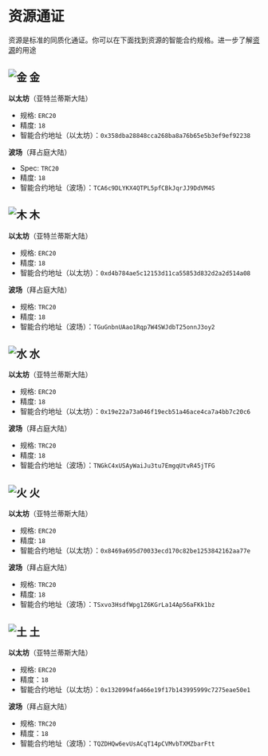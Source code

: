 # 资源通证

资源是标准的同质化通证。你可以在下面找到资源的智能合约规格。进一步了解[资源](../game-entities/resource/)的用途

## ![&#x91D1;](../../.gitbook/assets/goldicon.png) 金

**以太坊**（亚特兰蒂斯大陆）

* 规格: `ERC20`
* 精度: `18`
* 智能合约地址（以太坊）：`0x358dba28848cca268ba8a76b65e5b3ef9ef92238`

**波场**（拜占庭大陆）

* Spec: `TRC20`
* 精度: `18`
* 智能合约地址（波场）：`TCA6c9DLYKX4QTPL5pfCBkJqrJJ9DdVM4S`

## ![&#x6728;](../../.gitbook/assets/woodicon.png) 木

**以太坊**（亚特兰蒂斯大陆）

* 规格: `ERC20`
* 精度: `18`
* 智能合约地址（以太坊）：`0xd4b784ae5c12153d11ca55853d832d2a2d514a08`

**波场**（拜占庭大陆）

* 规格: `TRC20`
* 精度: `18`
* 智能合约地址（波场）：`TGuGnbnUAao1Rqp7W4SWJdbT25onnJ3oy2`

## ![&#x6C34;](../../.gitbook/assets/watericon.png) 水

**以太坊**（亚特兰蒂斯大陆）

* 规格: `ERC20`
* 精度: `18`
* 智能合约地址（以太坊）：`0x19e22a73a046f19ecb51a46ace4ca7a4bb7c20c6`

**波场**（拜占庭大陆）

* 规格: `TRC20`
* 精度: `18`
* 智能合约地址（波场）：`TNGkC4xUSAyWaiJu3tu7EmgqUtvR45jTFG`

## ![&#x706B;](../../.gitbook/assets/fireicon.png) 火

**以太坊**（亚特兰蒂斯大陆）

* 规格: `ERC20`
* 精度: `18`
* 智能合约地址（以太坊）：`0x8469a695d70033ecd170c82be1253842162aa77e`

**波场**（拜占庭大陆）

* 规格: `TRC20`
* 精度: `18`
* 智能合约地址（波场）：`TSxvo3HsdfWpg1Z6KGrLa14Ap56aFKk1bz`

## ![&#x571F;](../../.gitbook/assets/soilicon.png) 土

**以太坊**（亚特兰蒂斯大陆）

* 规格: `ERC20`
* 精度：`18`
* 智能合约地址（以太坊）：`0x1320994fa466e19f17b143995999c7275eae50e1`

**波场**（拜占庭大陆）

* 规格: `TRC20`
* 精度：`18`
* 智能合约地址（波场）：`TQZDHQw6evUsACqT14pCVMvbTXMZbarFtt`

